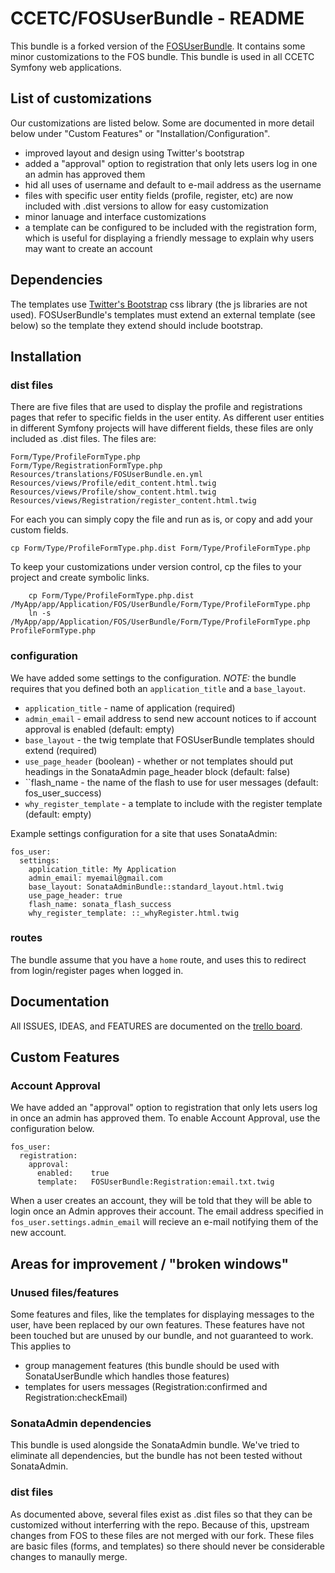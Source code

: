 # CCETC/FOSUserBundle - README

This bundle is a forked version of the [FOSUserBundle](https://github.com/FriendsOfSymfony/FOSUserBundle).
It contains some minor customizations to the FOS bundle.
This bundle is used in all CCETC Symfony web applications.

## List of customizations
Our customizations are listed below.  Some are documented in more detail below under "Custom Features" or "Installation/Configuration".

- improved layout and design using Twitter's bootstrap
- added a "approval" option to registration that only lets users log in one an admin has approved them
- hid all uses of username and default to e-mail address as the username
- files with specific user entity fields (profile, register, etc) are now included with .dist versions to allow for easy customization
- minor lanuage and interface customizations
- a template can be configured to be included with the registration form, which is useful for displaying a friendly message to explain why users may want to create an account


## Dependencies
The templates use [Twitter's Bootstrap](http://twitter.github.com/bootstrap/) css library (the js libraries are not used).  FOSUserBundle's templates must extend an external template (see below) so the template they extend should include bootstrap.

## Installation
### dist files
There are five files that are used to display the profile and registrations pages that refer to specific fields in the user entity.  As different user entities in different Symfony projects will have different fields, these files are only included as .dist files.  The files are:

	Form/Type/ProfileFormType.php
	Form/Type/RegistrationFormType.php
	Resources/translations/FOSUserBundle.en.yml
	Resources/views/Profile/edit_content.html.twig
	Resources/views/Profile/show_content.html.twig
	Resources/views/Registration/register_content.html.twig

For each you can simply copy the file and run as is, or copy and add your custom fields.

	cp Form/Type/ProfileFormType.php.dist Form/Type/ProfileFormType.php

To keep your customizations under version control, cp the files to your project and create symbolic links.

        cp Form/Type/ProfileFormType.php.dist /MyApp/app/Application/FOS/UserBundle/Form/Type/ProfileFormType.php
        ln -s /MyApp/app/Application/FOS/UserBundle/Form/Type/ProfileFormType.php ProfileFormType.php


### configuration
We have added some settings to the configuration.  *NOTE:* the bundle requires that you defined both an ``application_title`` and a ``base_layout``.

- ``application_title`` - name of application (required)
- ``admin_email`` - email address to send new account notices to if account approval is enabled (default: empty)
- ``base_layout`` - the twig template that FOSUserBundle templates should extend (required)
- ``use_page_header`` (boolean) - whether or not templates should put headings in the SonataAdmin page_header block (default: false)
- ``flash_name - the name of the flash to use for user messages (default: fos_user_success)
- ``why_register_template`` - a template to include with the register template (default: empty)

Example settings configuration for a site that uses SonataAdmin:

	fos_user:
	  settings:
		application_title: My Application
		admin_email: myemail@gmail.com
		base_layout: SonataAdminBundle::standard_layout.html.twig
		use_page_header: true
		flash_name: sonata_flash_success
		why_register_template: ::_whyRegister.html.twig

### routes
The bundle assume that you have a ``home`` route, and uses this to redirect from login/register pages when logged in.

## Documentation
All ISSUES, IDEAS, and FEATURES are documented on the [trello board](https://trello.com/board/fosuserbundle/4f8f262a067c6a6d6001392e).

## Custom Features
### Account Approval
We have added an "approval" option to registration that only lets users log in once an admin has approved them. To enable Account Approval, use the configuration below.

	fos_user:
	  registration:
		approval:
		  enabled:    true
		  template:   FOSUserBundle:Registration:email.txt.twig

When a user creates an account, they will be told that they will be able to login once an Admin approves their account.  The email address specified in ``fos_user.settings.admin_email`` will recieve an e-mail notifying them of the new account.

## Areas for improvement / "broken windows"
### Unused files/features
Some features and files, like the templates for displaying messages to the user, have been replaced by our own features.  These features have not been touched but are unused by our bundle, and not guaranteed to work.  This applies to

- group management features (this bundle should be used with SonataUserBundle which handles those features)
- templates for users messages (Registration:confirmed and Registration:checkEmail)

### SonataAdmin dependencies
This bundle is used alongside the SonataAdmin bundle.  We've tried to eliminate all dependencies, but the bundle has not been tested without SonataAdmin.

### dist files
As documented above, several files exist as .dist files so that they can be customized without interferring with the repo.  Because of this, upstream changes from FOS to these files are not merged with our fork.  These files are basic files (forms, and templates) so there should never be considerable changes to manaully merge.